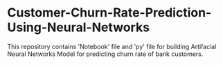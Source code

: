 # Customer-Churn-Rate-Prediction-Using-Neural-Networks
This repository contains 'Notebook' file and 'py' file for building Artifacial Neural Networks Model for predicting churn rate of bank customers.
